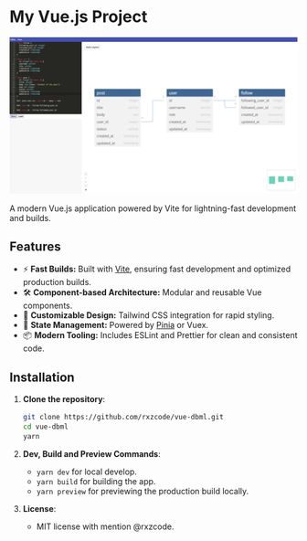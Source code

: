# My Vue.js Project

![Project Screenshot](./public/screenshot.png)

A modern Vue.js application powered by Vite for lightning-fast development and builds.

## Features

- ⚡ **Fast Builds:** Built with [Vite](https://vitejs.dev/), ensuring fast development and optimized production builds.
- 🛠️ **Component-based Architecture:** Modular and reusable Vue components.
- 🎨 **Customizable Design:** Tailwind CSS integration for rapid styling.
- 🚀 **State Management:** Powered by [Pinia](https://pinia.vuejs.org/) or Vuex.
- 📦 **Modern Tooling:** Includes ESLint and Prettier for clean and consistent code.

## Installation

1. **Clone the repository**:
   ```bash
   git clone https://github.com/rxzcode/vue-dbml.git
   cd vue-dbml
   yarn

2. **Dev, Build and Preview Commands**:
   - `yarn dev` for local develop.
   - `yarn build` for building the app.
   - `yarn preview` for previewing the production build locally.

3. **License**:
   - MIT license with mention @rxzcode.